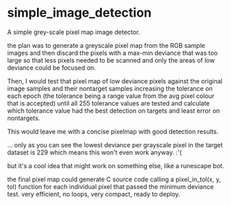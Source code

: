 # simple_image_detection
A simple grey-scale pixel map image detector.

the plan was to generate a greyscale pixel map from the RGB sample images and then discard the pixels with a max-min deviance that was too large so that less pixels needed to be scanned and only the areas of low deviance could be focused on.

Then, I would test that pixel map of low deviance pixels against the original image samples and their nontarget samples increasing the tolerance on each epoch (the tolerance being a range value from the avg pixel colour that is accepted) until all 255 tolerance values are tested and calculate which tolerance value had the best detection on targets and least error on nontargets.

This would leave me with a concise pixelmap with good detection results.

... only as you can see the lowest deviance per grayscale pixel in the target dataset is 229 which means this won't even work anyway. :'(

but it's a cool idea that might work on something else, like a runescape bot.

the final pixel map could generate C source code calling a pixel_in_tol(x, y, tol) function for each individual pixel that passed the minimum deviance test.
very efficient, no loops, very compact, ready to deploy.
